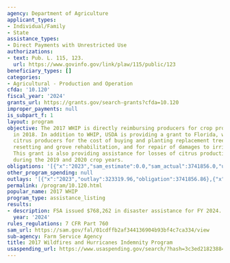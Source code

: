 ```yaml
---
agency: Department of Agriculture
applicant_types:
- Individual/Family
- State
assistance_types:
- Direct Payments with Unrestricted Use
authorizations:
- text: Pub. L. 115, 123.
  url: https://www.govinfo.gov/link/plaw/115/public/123
beneficiary_types: []
categories:
- Agricultural - Production and Operation
cfda: '10.120'
fiscal_year: '2024'
grants_url: https://grants.gov/search-grants?cfda=10.120
improper_payments: null
is_subpart_f: 1
layout: program
objective: The 2017 WHIP is directly reimbursing producers for crop production losses
  in 2018. In addition to WHIP, USDA is providing a grant to Florida, which is reimbursing
  citrus producers for the cost of buying and planting replacement trees, including
  resetting and grove rehabilitation, and for repair of damages to irrigation systems.
  This grant is also providing assistance for losses of citrus production expected
  during the 2019 and 2020 crop years.
obligations: '[{"x":"2023","sam_estimate":0.0,"sam_actual":3741856.0,"usa_spending_actual":3741856.86},{"x":"2024","sam_estimate":0.0,"sam_actual":768262.0,"usa_spending_actual":768261.91},{"x":"2025","sam_estimate":0.0,"sam_actual":0.0,"usa_spending_actual":0.0}]'
other_program_spending: null
outlays: '[{"x":"2023","outlay":323319.96,"obligation":3741856.86},{"x":"2024","outlay":0.0,"obligation":768261.91},{"x":"2025","outlay":0.0,"obligation":0.0}]'
permalink: /program/10.120.html
popular_name: 2017 WHIP
program_type: assistance_listing
results:
- description: FSA issued $768,262 in disaster assistance for FY 2024.
  year: '2024'
rules_regulations: 7 CFR Part 760
sam_url: https://sam.gov/fal/01cdffb2af344136904b93bf4c7ca334/view
sub-agency: Farm Service Agency
title: 2017 Wildfires and Hurricanes Indemnity Program
usaspending_url: https://www.usaspending.gov/search/?hash=3c3ed21823884992c8c8ad380b6036ab
---
```

